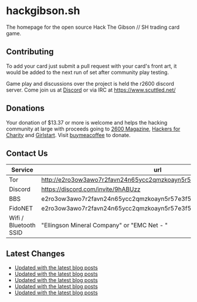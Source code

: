 # hackgibson.sh
The homepage for the open source Hack The Gibson // SH trading card game.


## Contributing

To add your card just submit a pull request with your card's front art, it would be added to the next run of set after community play testing.

Game play and discussions over the project is held the r2600 discord server. Come join us at [Discord](https://discord.com/invite/9hABUzz) or via IRC at https://www.scuttled.net/


## Donations

Your donation of $13.37 or more is welcome and helps the hacking community at large with proceeds going to [2600 Magazine](https://2600.com/), [Hackers for Charity](https://hackersforcharity.org) and [Girlstart](https://girlstart.org).  Visit [buymeacoffee](https://www.buymeacoffee.com/hackgibson.sh) to donate.


## Contact Us

Service | url
-|-
Tor | http://e2ro3ow3awo7r2favn24n65ycc2qmzkoayn5r57e3f56nvjwdcgg32ad.onion
Discord | https://discord.com/invite/9hABUzz
BBS | e2ro3ow3awo7r2favn24n65ycc2qmzkoayn5r57e3f56nvjwdcgg32ad.onion:23
FidoNET | e2ro3ow3awo7r2favn24n65ycc2qmzkoayn5r57e3f56nvjwdcgg32ad.onion:24554
Wifi / Bluetooth SSID | "Ellingson Mineral Company" or "EMC Net - <fidonet address>"

## Latest Changes
<!-- BLOG-POST-LIST:START -->
- [Updated with the latest blog posts](https://github.com/DFW2600/hackgibson.sh/commit/363d03fcf7c04bf9e1e571bc9fedbcafaf3b993e)
- [Updated with the latest blog posts](https://github.com/DFW2600/hackgibson.sh/commit/6b120faaa8e654251aa2fcd7597d445ba8f49ca7)
- [Updated with the latest blog posts](https://github.com/DFW2600/hackgibson.sh/commit/6c9122b49d8fccb271618363cbe5317a1cb894e7)
- [Updated with the latest blog posts](https://github.com/DFW2600/hackgibson.sh/commit/2a49ec8e49511fc4e9d25240eced22da91589d37)
- [Updated with the latest blog posts](https://github.com/DFW2600/hackgibson.sh/commit/84d006b5a7594a201d0666bce03aaaf80df526c0)
<!-- BLOG-POST-LIST:END -->
